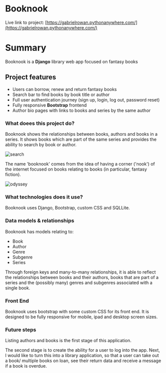 # Booknook

Live link to project: [https://gabrielrowan.pythonanywhere.com/](https://gabrielrowan.pythonanywhere.com/)

# Summary

Booknook is a **Django** library web app focused on fantasy books

## Project features
- Users can borrow, renew and return fantasy books
- Search bar to find books by book title or author
- Full user authentication journey (sign up, login, log out, password reset)
- Fully responsive **Bootstrap** frontend
- Author bio pages with links to books and series by the same author


### What doees this project do?

Booknook shows the relationships between books, authors and books in a series. It shows books which are part of the same series and provides the ability to search by book or author.

![search](https://github.com/user-attachments/assets/80b71ed6-2c07-4b92-82f1-379521c7832e)

The name 'booknook' comes from the idea of having a corner ('nook') of the internet focused on books relating to books (in particular, fantasy fiction).

![odyssey](https://github.com/user-attachments/assets/70f3a454-4154-4103-9801-e6019a5d3c08)

### What technologies does it use?

Booknook uses Django, Bootstrap, custom CSS and SQLLite. 

### Data models & relationships

Booknook has models relating to:
- Book
- Author
- Genre
- Subgenre
- Series

Through foreign keys and many-to-many relationships, it is able to reflect the relationships between books and their authors, books that are part of a series
and the (possibly many) genres and subgenres associated with a single book.

### Front End 

Booknook uses bootstrap with some custom CSS for its front end. It is designed to be fully responsive for mobile, ipad and desktop screen sizes.

### Future steps
Listing authors and books is the first stage of this application. 

The second stage is to create the ability for a user to log into the app. 
Next, I would like to turn this into a library application, so that a user can take out a book/ multiple books on loan, see their return data and receive a message if a book is overdue.
